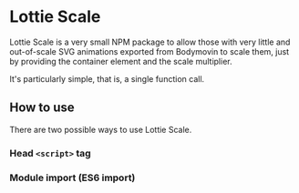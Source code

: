 # Lottie Scale

Lottie Scale is a very small NPM package to allow those with very little and out-of-scale SVG animations exported from Bodymovin to scale them, just by providing the container element and the scale multiplier.

It's particularly simple, that is, a single function call.

## How to use

There are two possible ways to use Lottie Scale.

### Head `<script>` tag

### Module import (ES6 import)

